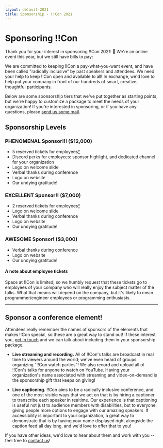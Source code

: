 ```yaml
---
layout: default-2021
title: Sponsorship - !!Con 2021
---
```


# Sponsoring !!Con

Thank you for your interest in sponsoring !!Con 2021!  💜 We're an online
event this year, but we still have bills to pay: 

We are committed to keeping !!Con a pay-what-you-want event, and have
been called "radically inclusive" by past speakers and attendees. We
need your help to keep !!Con open and available to all!  In exchange, we'd
love to help put your company in front of our hundreds of smart, creative,
thoughtful participants.

Below are some sponsorship tiers that we've put together as starting points,
but we're happy to customize a package to meet the needs of your
organization!  If you're interested in sponsoring, or if you have any
questions, please [send us some
mail](mailto:2021-organizers@exclamation.foundation).

## Sponsorship Levels

### PHENOMENAL Sponsor!!! (**$12,000**)

  * 5 reserved tickets for employees[*](#note-on-tickets)
  * Discord perks for employees: sponsor highlight, and dedicated channel
    for your organization
  * Logo on welcome slide
  * Verbal thanks during conference
  * Logo on website
  * Our undying gratitude!

### EXCELLENT Sponsor!! (**$7,000**)

  * 2 reserved tickets for employees[*](#note-on-tickets)
  * Logo on welcome slide
  * Verbal thanks during conference
  * Logo on website
  * Our undying gratitude!

### AWESOME Sponsor! (**$3,000**)

  * Verbal thanks during conference
  * Logo on website
  * Our undying gratitude!

<a name="note-on-tickets"></a>

#### A note about employee tickets

Space at !!Con is limited, so we humbly request that these tickets go
to employees of your company who will really enjoy the subject matter
of the talks.  What that means will depend on the company, but it's
likely to mean programmer/engineer employees or programming
enthusiasts.

---

## Sponsor a conference element!

Attendees really remember the names of sponsors of the elements that makes
!!Con special, so these are a great way to stand out!  If these interest you,
[get in touch](mailto:2021-organizers@exclamation.foundation) and we can talk
about including them in your sponsorship package.

* **Live streaming and recording.** All of !!Con's talks are broadcast
  in real time to viewers around the world; we've even heard of groups
  organizing "!!Con watch parties"!  We also record and upload all of
  !!Con's talks for anyone to watch on YouTube.  Having your
  organization's name associated with streaming and video-on-demand is the
  sponsorship gift that keeps on giving!

* **Live captioning.** !!Con aims to be a radically inclusive
  conference, and one of the most visible ways that we act on that is by
  hiring a captioner to transcribe each speaker in realtime.  Our experience
  is that captioning is useful not just to audience members with
  disabilities, but to everyone, giving people more options to engage with
  our amazing speakers.  If accessibility is important to your organization,
  a great way to demonstrate that is by having your name displayed right
  alongside the caption feed all day long, and we'd love to offer that to
  you!

If you have other ideas, we'd love to hear about them and work with you -- feel
free to [contact us](mailto:2021-organizers@exclamation.foundation)!
